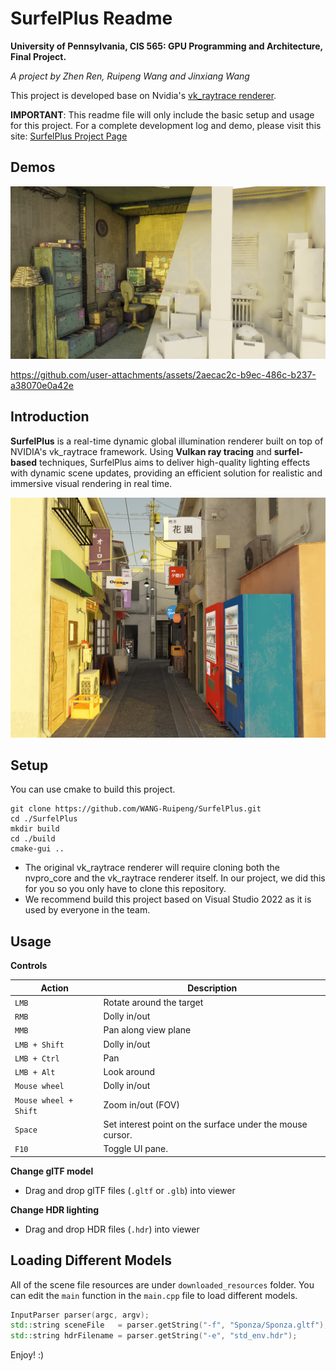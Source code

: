 # SurfelPlus Readme

**University of Pennsylvania, CIS 565: GPU Programming and Architecture, Final Project.**

_A project by Zhen Ren, Ruipeng Wang and Jinxiang Wang_

This project is developed base on Nvidia's [vk_raytrace renderer](https://github.com/nvpro-samples/vk_raytrace/tree/master).

**IMPORTANT**: This readme file will only include the basic setup and usage for this project. For a complete development log and demo, please visit this site: [SurfelPlus Project Page](https://wang-ruipeng.github.io/SurfelPlus/)

## Demos

![image.png](/docs/img/HeaderImage.png)

https://github.com/user-attachments/assets/2aecac2c-b9ec-486c-b237-a38070e0a42e

## Introduction

**SurfelPlus** is a real-time dynamic global illumination renderer built on top of NVIDIA's vk_raytrace framework. Using **Vulkan ray tracing** and **surfel-based** techniques, SurfelPlus aims to deliver high-quality lighting effects with dynamic scene updates, providing an efficient solution for realistic and immersive visual rendering in real time.

![DemoImage.png](docs/img/logo.png)

## Setup

You can use cmake to build this project.

```
git clone https://github.com/WANG-Ruipeng/SurfelPlus.git
cd ./SurfelPlus
mkdir build
cd ./build
cmake-gui ..
```

-   The original vk_raytrace renderer will require cloning both the nvpro_core and the vk_raytrace renderer itself. In our project, we did this for you so you only have to clone this repository.
-   We recommend build this project based on Visual Studio 2022 as it is used by everyone in the team.

## Usage

**Controls**

| Action                | Description                                               |
| --------------------- | --------------------------------------------------------- |
| `LMB`                 | Rotate around the target                                  |
| `RMB`                 | Dolly in/out                                              |
| `MMB`                 | Pan along view plane                                      |
| `LMB + Shift`         | Dolly in/out                                              |
| `LMB + Ctrl`          | Pan                                                       |
| `LMB + Alt`           | Look around                                               |
| `Mouse wheel`         | Dolly in/out                                              |
| `Mouse wheel + Shift` | Zoom in/out (FOV)                                         |
| `Space`               | Set interest point on the surface under the mouse cursor. |
| `F10`                 | Toggle UI pane.                                           |

**Change glTF model**

-   Drag and drop glTF files (`.gltf` or `.glb`) into viewer

**Change HDR lighting**

-   Drag and drop HDR files (`.hdr`) into viewer

## Loading Different Models

All of the scene file resources are under `downloaded_resources` folder. You can edit the `main` function in the `main.cpp` file to load different models.

```cpp
InputParser parser(argc, argv);
std::string sceneFile   = parser.getString("-f", "Sponza/Sponza.gltf");
std::string hdrFilename = parser.getString("-e", "std_env.hdr");
```

Enjoy! :)
